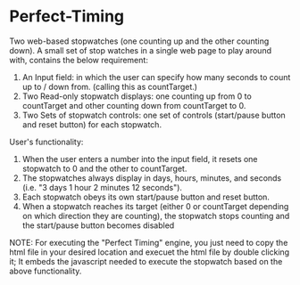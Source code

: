 # Perfect-Timing
Two web-based stopwatches (one counting up and the other counting down).
A small set of stop watches in a single web page to play around with, contains the below requirement:

1.  An Input field: in which the user can specify how many seconds to count up to / down from. (calling this as countTarget.)
2.  Two Read-only stopwatch displays: one counting up from 0 to countTarget and other counting down from countTarget to 0.
3.  Two Sets of stopwatch controls: one set of controls (start/pause button and reset button) for each stopwatch.

User's functionality:

1. When the user enters a number into the input field, it resets one stopwatch to 0 and the other to countTarget.
2. The stopwatches always display in days, hours, minutes, and seconds (i.e. "3 days 1 hour 2 minutes 12 seconds").
3. Each stopwatch obeys its own start/pause button and reset button.
4. When a stopwatch reaches its target (either 0 or countTarget depending on which direction they are counting), the stopwatch stops counting and the start/pause button becomes disabled

NOTE: For executing the "Perfect Timing" engine, you just need to copy the html file in your desired location and execuet the html file by double clicking it; It embeds the javascript needed to execute the stopwatch based on the above functionality.
